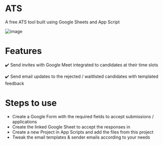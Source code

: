 # ATS
A free ATS tool built using Google Sheets and App Script

![image](https://user-images.githubusercontent.com/1544263/159144819-24695089-4762-42d4-8e77-ebaf14589633.png)

# Features
:heavy_check_mark: Send invites with Google Meet integrated to candidates at their time slots

:heavy_check_mark: Send email updates to the rejected / waitlisted candidates with templated feedback

# Steps to use
- Create a Google Form with the required fields to accept submissions / applications
- Create the linked Google Sheet to accept the responses in
- Create a new Project in App Scripts and add the files from this project
- Tweak the email templates & sender emails according to your needs
